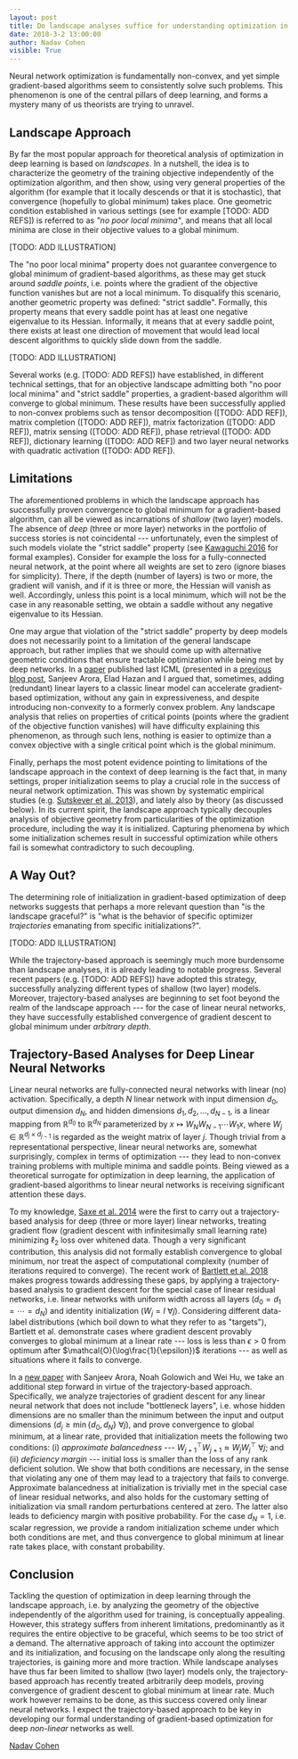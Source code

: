 ```yaml
---
layout: post
title: Do landscape analyses suffice for understanding optimization in deep learning?
date: 2018-3-2 13:00:00
author: Nadav Cohen
visible: True
---
```


Neural network optimization is fundamentally non-convex, and yet simple gradient-based algorithms seem to consistently solve such problems.
This phenomenon is one of the central pillars of deep learning, and forms a mystery many of us theorists are trying to unravel.


## Landscape Approach

By far the most popular approach for theoretical analysis of optimization in deep learning is based on *landscapes*.
In a nutshell, the idea is to characterize the geometry of the training objective independently of the optimization algorithm, and then show, using very general properties of the algorithm (for example that it locally descends or that it is stochastic), that convergence (hopefully to global minimum) takes place.
One geometric condition established in various settings (see for example [TODO: ADD REFS]) is referred to as *"no poor local minima"*, and means that all local minima are close in their objective values to a global minimum.

[TODO: ADD ILLUSTRATION]

The "no poor local minima" property does not guarantee convergence to global minimum of gradient-based algorithms, as these may get stuck around *saddle points*, i.e. points where the gradient of the objective function vanishes but are not a local minimum.
To disqualify this scenario, another geometric property was defined: "strict saddle".
Formally, this property means that every saddle point has at least one negative eigenvalue to its Hessian.
Informally, it means that at every saddle point, there exists at least one direction of movement that would lead local descent algorithms to quickly slide down from the saddle.

[TODO: ADD ILLUSTRATION]

Several works (e.g. [TODO: ADD REFS]) have established, in different technical settings, that for an objective landscape admitting both "no poor local minima" and "strict saddle" properties, a gradient-based algorithm will converge to global minimum.
These results have been successfully applied to non-convex problems such as tensor decomposition ([TODO: ADD REF]), matrix completion ([TODO: ADD REF]), matrix factorization ([TODO: ADD REF]), matrix sensing ([TODO: ADD REF]), phase retrieval ([TODO: ADD REF]), dictionary learning  ([TODO: ADD REF]) and two layer neural networks with quadratic activation ([TODO: ADD REF]).


## Limitations

The aforementioned problems in which the landscape approach has successfully proven convergence to global minimum for a gradient-based algorithm, can all be viewed as incarnations of *shallow* (two layer) models.
The absence of *deep* (three or more layer) networks in the portfolio of success stories is not coincidental --- unfortunately, even the simplest of such models violate the "strict saddle" property (see [Kawaguchi 2016](https://papers.nips.cc/paper/6112-deep-learning-without-poor-local-minima.pdf) for formal examples).
Consider for example the loss for a fully-connected neural network, at the point where all weights are set to zero (ignore biases for simplicity).
There, if the depth (number of layers) is two or more, the gradient will vanish, and if it is three or more, the Hessian will vanish as well.
Accordingly, unless this point is a local minimum, which will not be the case in any reasonable setting, we obtain a saddle without any negative eigenvalue to its Hessian.

One may argue that violation of the "strict saddle" property by deep models does not necessarily point to a limitation of the general landscape approach, but rather implies that we should come up with alternative geometric conditions that ensure tractable optimization while being met by deep networks.
In a [paper](http://proceedings.mlr.press/v80/arora18a.html) published last ICML (presented in a [previous blog post](http://www.offconvex.org/2018/03/02/acceleration-overparameterization/), Sanjeev Arora, Elad Hazan and I argued that, sometimes, adding (redundant) linear layers to a classic linear model can accelerate gradient-based optimization, without any gain in expressiveness, and despite introducing non-convexity to a formerly convex problem.
Any landscape analysis that relies on properties of critical points (points where the gradient of the objective function vanishes) will have difficulty explaining this phenomenon, as through such lens, nothing is easier to optimize than a convex objective with a single critical point which is the global minimum.

Finally, perhaps the most potent evidence pointing to limitations of the landscape approach in the context of deep learning is the fact that, in many settings, proper initialization seems to play a crucial role in the success of neural network optimization.
This was shown by systematic empirical studies (e.g. [Sutskever et al. 2013](http://proceedings.mlr.press/v28/sutskever13.html)), and lately also by theory (as discussed below).
In its current spirit, the landscape approach typically decouples analysis of objective geometry from particularities of the optimization procedure, including the way it is initialized.
Capturing phenomena by which some initialization schemes result in successful optimization while others fail is somewhat contradictory to such decoupling.


## A Way Out?

The determining role of initialization in gradient-based optimization of deep networks suggests that perhaps a more relevant question than "is the landscape graceful?" is "what is the behavior of specific optimizer *trajectories* emanating from specific initializations?".

[TODO: ADD ILLUSTRATION]

While the trajectory-based approach is seemingly much more burdensome than landscape analyses, it is already leading to notable progress.
Several recent papers (e.g. [TODO: ADD REFS]) have adopted this strategy, successfully analyzing different types of shallow (two layer) models.
Moreover, trajectory-based analyses are beginning to set foot beyond the realm of the landscape approach --- for the case of linear neural networks, they have successfully established convergence of gradient descent to global minimum under *arbitrary depth*.


## Trajectory-Based Analyses for Deep Linear Neural Networks

Linear neural networks are fully-connected neural networks with linear (no) activation.
Specifically, a depth $N$ linear network with input dimension $d_0$, output dimension $d_N$, and hidden dimensions $d_1,d_2,\ldots,d_{N-1}$, is a linear mapping from $\mathbb{R}^{d_0}$ to $\mathbb{R}^{d_N}$ parameterized by $x \mapsto W_N W_{N-1} \cdots W_1 x$, where $W_j \in \mathbb{R}^{d_j \times d_{j-1}}$ is regarded as the weight matrix of layer $j$.
Though trivial from a representational perspective, linear neural networks are, somewhat surprisingly, complex in terms of optimization --- they lead to non-convex training problems with multiple minima and saddle points.
Being viewed as a theoretical surrogate for optimization in deep learning, the application of gradient-based algorithms to linear neural networks is receiving significant attention these days.

To my knowledge, [Saxe et al. 2014](https://arxiv.org/pdf/1312.6120.pdf) were the first to carry out a trajectory-based analysis for deep (three or more layer) linear networks, treating gradient flow (gradient descent with infinitesimally small learning rate) minimizing $\ell_2$ loss over whitened data.
Though a very significant contribution, this analysis did not formally establish convergence to global minimum, nor treat the aspect of computational complexity (number of iterations required to converge).
The recent work of [Bartlett et al. 2018](http://proceedings.mlr.press/v80/bartlett18a.html) makes progress towards addressing these gaps, by applying a trajectory-based analysis to gradient descent for the special case of linear residual networks, i.e. linear networks with uniform width across all layers ($d_0=d_1=\cdots=d_N$) and identity initialization ($W_j=I ~ \forall j$).
Considering different data-label distributions (which boil down to what they refer to as "targets"), Bartlett et al. demonstrate cases where gradient descent provably converges to global minimum at a linear rate --- loss is less than $\epsilon>0$ from optimum after $\mathcal{O}(\log\frac{1}{\epsilon})$ iterations --- as well as situations where it fails to converge.

In a [new paper](https://arxiv.org/pdf/1810.02281.pdf) with Sanjeev Arora, Noah Golowich and Wei Hu, we take an additional step forward in virtue of the trajectory-based approach.
Specifically, we analyze trajectories of gradient descent for any linear neural network that does not include "bottleneck layers", i.e. whose hidden dimensions are no smaller than the minimum between the input and output dimensions ($d_j \geq \min\{d_0,d_N\} ~ \forall j$), and prove convergence to global minimum, at a linear rate, provided that initialization meets the following two conditions:
(i) *approximate balancedness* --- $W_{j+1}^\top W_{j+1} \approx W_j W_j^\top ~ \forall j$;
and (ii) *deficiency margin* --- initial loss is smaller than the loss of any rank deficient solution.
We show that both conditions are necessary, in the sense that violating any one of them may lead to a trajectory that fails to converge.
Approximate balancedness at initialization is trivially met in the special case of linear residual networks, and also holds for the customary setting of initialization via small random perturbations centered at zero.
The latter also leads to deficiency margin with positive probability.
For the case $d_N=1$, i.e. scalar regression, we provide a random initialization scheme under which both conditions are met, and thus convergence to global minimum at linear rate takes place, with constant probability. 


## Conclusion

Tackling the question of optimization in deep learning through the landscape approach, i.e. by analyzing the geometry of the objective independently of the algorithm used for training, is conceptually appealing.
However, this strategy suffers from inherent limitations, predominantly as it requires the entire objective to be graceful, which seems to be too strict of a demand.
The alternative approach of taking into account the optimizer and its initialization, and focusing on the landscape only along the resulting trajectories, is gaining more and more traction.
While landscape analyses have thus far been limited to shallow (two layer) models only, the trajectory-based approach has recently treated arbitrarily deep models, proving convergence of gradient descent to global minimum at linear rate.
Much work however remains to be done, as this success covered only linear neural networks.
I expect the trajectory-based approach to be key in developing our formal understanding of gradient-based optimization for deep *non-linear* networks as well.


[Nadav Cohen](http://www.cohennadav.com/)
